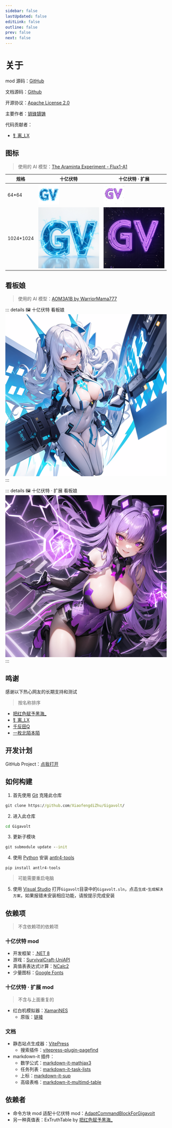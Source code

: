 ```yaml
---
sidebar: false
lastUpdated: false
editLink: false
outline: false
prev: false
next: false
---
```


# 关于

mod 源码：[GitHub](https://github.com/XiaofengdiZhu/Gigavolt/)

文档源码：[Github](https://github.com/XiaofengdiZhu/GigavoltDoc/)

开源协议：[Apache License 2.0](https://github.com/XiaofengdiZhu/Gigavolt/blob/main/LICENSE.txt)

主要作者：[销锋镝铸](https://github.com/XiaofengdiZhu)

代码贡献者：

* [钅离_LX](https://github.com/CS-LX)

<!--@include: ./parts/feedback.md-->

## 图标

> 使用的 AI 模型：[The Araminta Experiment - Flux1-A1](https://civitai.com/models/463163?modelVersionId=742904)

<table :class="$style.table_align_center">
    <thead>
        <tr>
            <th>规格</th>
            <th>十亿伏特</th>
            <th>十亿伏特 · 扩展</th>
        </tr>
    </thead>
    <tbody>
        <tr>
            <td>64*64</td>
            <td><img src="../public/logo_light_64.webp" alt="十亿伏特64*64图标" /></td>
            <td><img src="../public/logo_dark_64.webp" alt="十亿伏特·扩展64*64图标" /></td>
        </tr>
        <tr>
            <td>1024*1024</td>
            <td><img src="../public/logo_light_1024.webp" alt="十亿伏特1024*1024图标" /></td>
            <td><img src="../public/logo_dark_1024.webp" alt="十亿伏特·扩展1024*1024图标" /></td>
        </tr>
    </tbody>
</table>

## 看板娘

> 使用的 AI 模型：[AOM3A1B by WarriorMama777](https://huggingface.co/WarriorMama777/OrangeMixs#aom3a1b)

::: details 🖼️ 十亿伏特 看板娘
![十亿伏特看板娘](../public/images/poster-girl/GigavoltPosterGirl.webp)
:::

::: details 🖼️ 十亿伏特 · 扩展 看板娘
![十亿伏特 · 扩展看板娘](../public/images/poster-girl/GigavoltExpandPosterGirl.webp)
:::

## 鸣谢

感谢以下热心网友的长期支持和测试
> 按名称排序

* [把红色赋予黑海_](https://gitee.com/THPRC)
* [钅离_LX](https://github.com/CS-LX)
* [千反田Q](https://tieba.baidu.com/home/main/?id=tb.1.8655ef45.iDFQv1eGqmen_1Lqsi_BUg)
* [一枚北陌本陌](https://space.bilibili.com/1766875450)

## 开发计划

GitHub Project：[点我打开](https://github.com/users/XiaofengdiZhu/projects/1/views/1)

## 如何构建

1. 首先使用 [Git](https://git-scm.com/downloads) 克隆此仓库

```bat
git clone https://github.com/XiaofengdiZhu/Gigavolt/
```

2. 进入此仓库

```bat
cd Gigavolt
```

3. 更新子模块

```bat
git submodule update --init
```

4. 使用 [Python](https://www.python.org/downloads/) 安装 [antlr4-tools](https://github.com/antlr/antlr4-tools)

```
pip install antlr4-tools
```

> 可能需要重启电脑

5. 使用 [Visual Studio](https://visualstudio.microsoft.com/) 打开`Gigavolt`目录中的`Gigavolt.sln`，点击`生成`-`生成解决方案`，如果报错未安装相应功能，请按提示完成安装

## 依赖项

> 不含依赖项的依赖项

### 十亿伏特 mod

* 开发框架：[.NET 8](https://dotnet.microsoft.com/)
* 游戏：[SurvivalCraft-UniAPI](https://gitee.com/THPRC/survivalcraft-api)
* 真值表表达式计算：[NCalc2](https://github.com/XiaofengdiZhu/NCalc2)
* 少量图标：[Google Fonts](https://fonts.google.com/icons)

### 十亿伏特 · 扩展 mod

> 不含与上面重复的

* 红白机模拟器：[XamariNES](https://github.com/XiaofengdiZhu/Gigavolt/tree/main/Gigavolt.Expand/reference/XamariNES)
    * 原版：[链接](https://github.com/enusbaum/XamariNES)

### 文档

* 静态站点生成器：[VitePress](https://vitepress.dev/)
    * 搜索插件：[vitepress-plugin-pagefind](https://github.com/ATQQ/sugar-blog/tree/master/packages/vitepress-plugin-pagefind)
* markdown-it 插件：
    * 数学公式：[markdown-it-mathjax3](https://github.com/nzt/markdown-it-mathjax3#readme)
    * 任务列表：[markdown-it-task-lists](https://github.com/revin/markdown-it-task-lists#readme)
    * 上标：[markdown-it-sup](https://github.com/markdown-it/markdown-it-sup#readme)
    * 高级表格：[markdown-it-multimd-table](https://github.com/redbug312/markdown-it-multimd-table#readme)

## 依赖者

* 命令方块 mod 适配十亿伏特 mod：[AdaptCommandBlockForGigavolt](https://github.com/XiaofengdiZhu/AdaptCommandBlockForGigavolt)
* 另一种真值表：ExTruthTable by [把红色赋予黑海_](https://gitee.com/THPRC)

<style module>
.table_align_center {
    & th {
        text-align: center;
    }
    & td {
        text-align: center;
        & img {
            margin: auto;
        }
    }
}
</style>